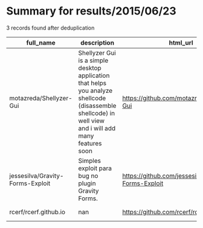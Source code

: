 
# Summary for results/2015/06/23
    
3 records found after deduplication

| full_name | description | html_url | matched_list | matched_count | pushed_at | size | stargazers_count | language | forks_count | vul_ids |
|----------------------------------|-------------------------------------------------------------------------------------------------------------------------------------------------------|-----------------------------------------------------|----------------|-----------------|---------------------------|--------|--------------------|------------|---------------|-----------|
| motazreda/Shellyzer-Gui | Shellyzer Gui is a simple desktop application that helps you analyze shellcode (disassemble shellcode) in well view and i will add many features soon | https://github.com/motazreda/Shellyzer-Gui | ['shellcode'] | 1 | 2015-06-23 21:38:35+00:00 | 272 | 11 | Python | 1 | [] |
| jessesilva/Gravity-Forms-Exploit | Simples exploit para bug no plugin Gravity Forms. | https://github.com/jessesilva/Gravity-Forms-Exploit | ['exploit'] | 1 | 2015-06-23 18:42:12+00:00 | 120 | 4 | PHP | 0 | [] |
| rcerf/rcerf.github.io | nan | https://github.com/rcerf/rcerf.github.io | ['rce'] | 1 | 2015-06-23 21:58:07+00:00 | 120 | 0 | HTML | 0 | [] |
